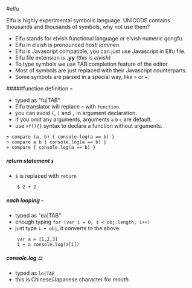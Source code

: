 #elfu

Elfu is highly experimental symbolic language. UNICODE contains thousands and thousands of symbols, why not use them?

- Elfu stands for elvish functional language or elvish numeric gongfu.
- Elfu in elvish is pronounced *hosti lammen*.
- Elfu is Javascript compatible, you can just use Javascript in Elfu file.
- Elfu file extension is **.yy** *(this is elvish)*
- To type symbols we use TAB completion feature of the editor.
- Most of symbols are just replaced with their Javascript counterparts.
- Some symbols are parsed in a special way, like `➮` or `⬌`.

#####function definition `➮`
- typed as "fu|TAB"
- Elfu translator will replace `➮` with `function`. 
- you can avoid `(`, `)` and `,` in argument declaration.
- if you omit any arguments, arguments `a` `b` `c` are default.
- use `➮f(){}` syntax to declare a function without arguments.

```
➮ compare (a, b) { console.log(a == b) }
➮ compare a b { console.log(a == b) }
➮ compare { console.log(a == b) }
```

##### return statement `$`
 - `$` is replaced with `return`

```
    $ 2 + 2
```

##### each looping `⬌`
 - typed as "ea|TAB"
 - enough typing `for (var i = 0; i < obj.length; i++)`
 - just type `i ⬌ obj`, it converts to the above.

```
	var a = [1,2,3]
	i ⬌ a console.log(a[i])
```

##### console.log `ロ`
 - typed as `lo|TAB`
 - this is Chinese/Japanese character for *mouth*.
 